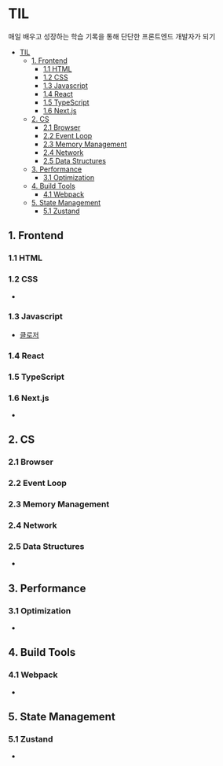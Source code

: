 # TIL

매일 배우고 성장하는 학습 기록을 통해
단단한 프론트엔드 개발자가 되기

- [TIL](#til)
  - [1. Frontend](#1-frontend)
    - [1.1 HTML](#11-html)
    - [1.2 CSS](#12-css)
    - [1.3 Javascript](#13-javascript)
    - [1.4 React](#14-react)
    - [1.5 TypeScript](#15-typescript)
    - [1.6 Next.js](#16-nextjs)
  - [2. CS](#2-cs)
    - [2.1 Browser](#21-browser)
    - [2.2 Event Loop](#22-event-loop)
    - [2.3 Memory Management](#23-memory-management)
    - [2.4 Network](#24-network)
    - [2.5 Data Structures](#25-data-structures)
  - [3. Performance](#3-performance)
    - [3.1 Optimization](#31-optimization)
  - [4. Build Tools](#4-build-tools)
    - [4.1 Webpack](#41-webpack)
  - [5. State Management](#5-state-management)
    - [5.1 Zustand](#51-zustand)

## 1. Frontend
### 1.1 HTML

### 1.2 CSS
- 

### 1.3 Javascript
- [클로저](Frontend/javascript/closure.md)

### 1.4 React

### 1.5 TypeScript

### 1.6 Next.js
- 

## 2. CS
### 2.1 Browser

### 2.2 Event Loop

### 2.3 Memory Management

### 2.4 Network

### 2.5 Data Structures
-

## 3. Performance
### 3.1 Optimization
-

## 4. Build Tools
### 4.1 Webpack
-

## 5. State Management
### 5.1 Zustand
-
